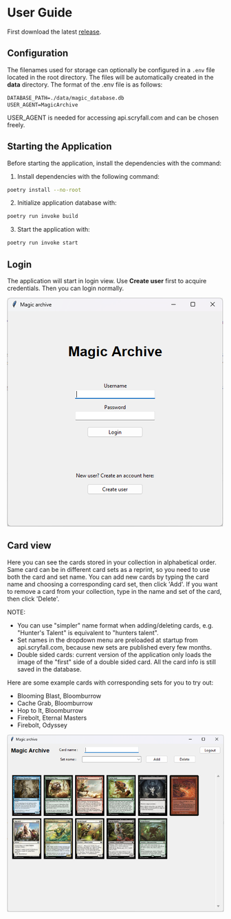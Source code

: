 # User Guide

First download the latest [release](https://github.com/jtpcode/ot-harjoitustyo/releases).

## Configuration

The filenames used for storage can optionally be configured in a `.env` file located in the root directory. The files will be automatically created in the **data** directory. The format of the .env file is as follows:

```
DATABASE_PATH=./data/magic_database.db
USER_AGENT=MagicArchive
```
USER_AGENT is needed for accessing api.scryfall.com and can be chosen freely.

## Starting the Application

Before starting the application, install the dependencies with the command:

1. Install dependencies with the following command:

```bash
poetry install --no-root
```

2. Initialize application database with:

```bash
poetry run invoke build
```

3. Start the application with:

```bash
poetry run invoke start
```

## Login

The application will start in login view. Use **Create user** first to acquire credentials. Then you can login normally.

![](./pics/login_view.png)

## Card view

Here you can see the cards stored in your collection in alphabetical order. Same card can be in different card sets as a reprint, so you need to use both the card and set name. You can add new cards by typing the card name and choosing a corresponding card set, then click 'Add'. If you want to remove a card from your collection, type in the name and set of the card, then click 'Delete'.

NOTE:
- You can use "simpler" name format when adding/deleting cards, e.g. "Hunter's Talent" is equivalent to "hunters talent".
- Set names in the dropdown menu are preloaded at startup from api.scryfall.com, because new sets are published every few months.
- Double sided cards: current version of the application only loads the image of the "first" side of a double sided card. All the card info is still saved in the database.

Here are some example cards with corresponding sets for you to try out:

- Blooming Blast, Bloomburrow
- Cache Grab, Bloomburrow
- Hop to It, Bloomburrow
- Firebolt, Eternal Masters
- Firebolt, Odyssey

![](./pics/card_view.png)
